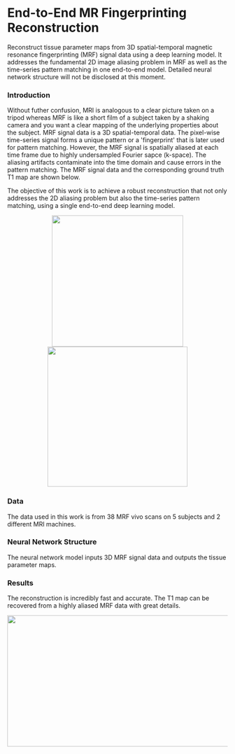 # End-to-End MR Fingerprinting Reconstruction
Reconstruct tissue parameter maps from 3D spatial-temporal magnetic resonance fingerprinting (MRF) signal data using a deep learning model. It addresses the fundamental 2D image aliasing problem in MRF as well as the time-series pattern matching in one end-to-end model. Detailed neural network structure will not be disclosed at this moment.

### Introduction
Without futher confusion, MRI is analogous to a clear picture taken on a tripod whereas MRF is like a short film of a subject taken by a shaking camera and you want a clear mapping of the underlying properties about the subject. MRF signal data is a 3D spatial-temporal data. The pixel-wise time-series signal forms a unique pattern or a 'fingerprint' that is later used for pattern matching. However, the MRF signal is spatially aliased at each time frame due to highly undersampled Fourier sapce (k-space). The aliasing artifacts contaminate into the time domain and cause errors in the pattern matching. The MRF signal data and the corresponding ground truth T1 map are shown below. 

The objective of this work is to achieve a robust reconstruction that not only addresses the 2D aliasing problem but also the time-series pattern matching, using a single end-to-end deep learning model.

<p align="center">
<img src="https://github.com/mxf293/End-to-End_MR_Fingerprinting_Reconstruction/blob/master/pics/MRF_Signal.gif" width="300" height="300">
<img src="https://github.com/mxf293/End-to-End_MR_Fingerprinting_Reconstruction/blob/master/pics/Ground%20Truth%20T1%20Map.png" width="320" height="320">
</p>

### Data
The data used in this work is from 38 MRF vivo scans on 5 subjects and 2 different MRI machines.

### Neural Network Structure
The neural network model inputs 3D MRF signal data and outputs the tissue parameter maps. 

### Results
The reconstruction is incredibly fast and accurate. The T1 map can be recovered from a highly aliased MRF data with great details.
<p align="center">
<img src="https://github.com/mxf293/End-to-End_MR_Fingerprinting_Reconstruction/blob/master/pics/Recon%20T1%20-%20Ground%20Truth%20T1.png" width="600" height="300">
</p>



